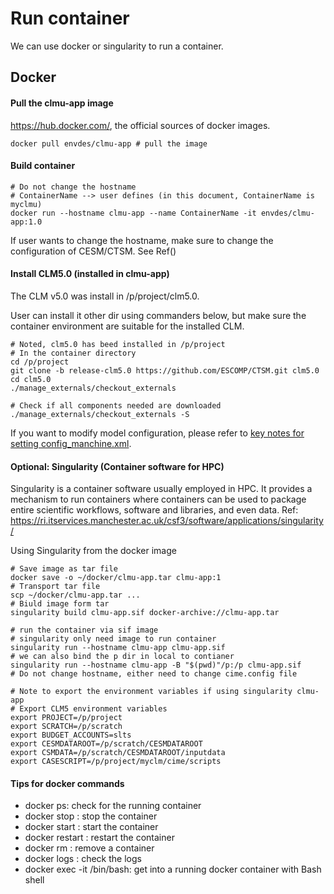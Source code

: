 # Run container

We can use docker or singularity to run a container.

## Docker
#### Pull the clmu-app image
https://hub.docker.com/, the official sources of docker images.


```
docker pull envdes/clmu-app # pull the image
```

#### Build container

```
# Do not change the hostname
# ContainerName --> user defines (in this document, ContainerName is myclmu)
docker run --hostname clmu-app --name ContainerName -it envdes/clmu-app:1.0
```

If user wants to change the hostname, make sure to change the configuration of CESM/CTSM. See Ref()

#### Install CLM5.0 (installed in clmu-app)

The CLM v5.0 was install in /p/project/clm5.0.

User can install it other dir using commanders below, but make sure the container environment are suitable for the installed CLM. 

```
# Noted, clm5.0 has beed installed in /p/project
# In the container directory
cd /p/project
git clone -b release-clm5.0 https://github.com/ESCOMP/CTSM.git clm5.0
cd clm5.0
./manage_externals/checkout_externals

# Check if all components needed are downloaded
./manage_externals/checkout_externals -S
```

If you want to modify model configuration, please refer to [key notes for setting config_manchine.xml](https://bb.cgd.ucar.edu/cesm/threads/issue-installing-on-centos-8-with-slurm-and-lmod.5884/#post-39110).


#### Optional: Singularity (Container software for HPC)

Singularity is a container software usually employed in HPC. It provides a mechanism to run containers where containers can be used to package entire scientific workflows, software and libraries, and even data.
Ref: https://ri.itservices.manchester.ac.uk/csf3/software/applications/singularity/

Using Singularity from the docker image

```
# Save image as tar file
docker save -o ~/docker/clmu-app.tar clmu-app:1
# Transport tar file
scp ~/docker/clmu-app.tar ...
# Biuld image form tar
singularity build clmu-app.sif docker-archive://clmu-app.tar

# run the container via sif image
# singularity only need image to run container
singularity run --hostname clmu-app clmu-app.sif 
# we can also bind the p dir in local to contianer
singularity run --hostname clmu-app -B "$(pwd)"/p:/p clmu-app.sif 
# Do not change hostname, either need to change cime.config file 

# Note to export the environment variables if using singularity clmu-app
# Export CLM5 environment variables
export PROJECT=/p/project
export SCRATCH=/p/scratch
export BUDGET_ACCOUNTS=slts
export CESMDATAROOT=/p/scratch/CESMDATAROOT
export CSMDATA=/p/scratch/CESMDATAROOT/inputdata
export CASESCRIPT=/p/project/myclm/cime/scripts
```

#### Tips for docker commands
- docker ps: check for the running container
- docker stop <container-id>: stop the container
- docker start <container-id>: start the container
- docker restart <container-id>: restart the container
- docker rm <container-id>: remove a container
- docker logs <container-id>: check the logs
- docker exec -it <container-id> /bin/bash: get into a running docker container with Bash shell